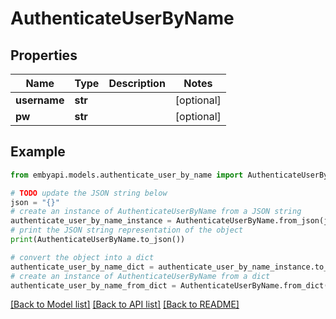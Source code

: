# AuthenticateUserByName


## Properties

Name | Type | Description | Notes
------------ | ------------- | ------------- | -------------
**username** | **str** |  | [optional] 
**pw** | **str** |  | [optional] 

## Example

```python
from embyapi.models.authenticate_user_by_name import AuthenticateUserByName

# TODO update the JSON string below
json = "{}"
# create an instance of AuthenticateUserByName from a JSON string
authenticate_user_by_name_instance = AuthenticateUserByName.from_json(json)
# print the JSON string representation of the object
print(AuthenticateUserByName.to_json())

# convert the object into a dict
authenticate_user_by_name_dict = authenticate_user_by_name_instance.to_dict()
# create an instance of AuthenticateUserByName from a dict
authenticate_user_by_name_from_dict = AuthenticateUserByName.from_dict(authenticate_user_by_name_dict)
```
[[Back to Model list]](../README.md#documentation-for-models) [[Back to API list]](../README.md#documentation-for-api-endpoints) [[Back to README]](../README.md)


